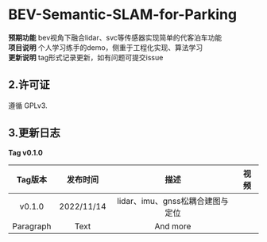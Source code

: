 # BEV-Semantic-SLAM-for-Parking

**预期功能**  bev视角下融合lidar、svc等传感器实现简单的代客泊车功能     
**项目说明** 个人学习练手的demo，侧重于工程化实现、算法学习   
**更新说明** tag形式记录更新，如有问题可提交issue






## 2.许可证
遵循 GPLv3.

## 3.更新日志

**Tag v0.1.0**


| Tag版本| 发布时间  | 描述|视频|  
|:---:|:----:|:---: |:---:| 
| v0.1.0|2022/11/14|lidar、imu、gnss松耦合建图与定位|
| Paragraph   | Text        | And more      |
